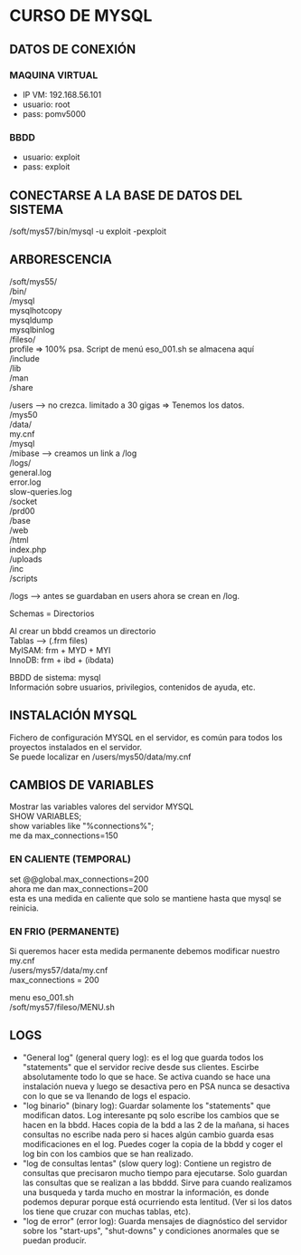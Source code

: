 # CURSO DE MYSQL

## DATOS DE CONEXIÓN
### MAQUINA VIRTUAL
* IP VM: 192.168.56.101
* usuario: root
* pass: pomv5000
### BBDD
* usuario: exploit
* pass: exploit

## CONECTARSE A LA BASE DE DATOS DEL SISTEMA
/soft/mys57/bin/mysql -u exploit -pexploit
 
## ARBORESCENCIA
/soft/mys55/<br/>
	/bin/</br>
		/mysql</br>
			mysqlhotcopy</br>
			mysqldump</br>
			mysqlbinlog</br>
		/fileso/</br>
		profile => 100% psa. Script de menú eso_001.sh se almacena aquí</br>
			/include</br>
			/lib</br>
			/man</br>
			/share</br>

/users --> no crezca. limitado a 30 gigas => Tenemos los datos.</br>
	/mys50</br>
		/data/</br>
			my.cnf</br>
			/mysql</br>
			/mibase --> creamos un link a /log</br>
		/logs/</br>
			general.log</br>
			error.log</br>
			slow-queries.log</br>
		/socket</br>
	/prd00</br>
		/base</br>
		/web</br>
			/html</br>
				index.php</br>
			/uploads</br>
			/inc</br>
		/scripts</br>

/logs --> antes se guardaban en users ahora se crean en /log.</br>

Schemas = Directorios</br>

Al crear un bbdd creamos un directorio</br>
Tablas --> (.frm files)</br>
MyISAM: frm + MYD + MYI</br>
InnoDB: frm + ibd + (ibdata)</br>

BBDD de sistema: mysql</br>
Información sobre usuarios, privilegios, contenidos de ayuda, etc.</br>

## INSTALACIÓN MYSQL

Fichero de configuración MYSQL en el servidor, es común para todos los proyectos instalados en el servidor.</br>
Se puede localizar en /users/mys50/data/my.cnf</br>

## CAMBIOS DE VARIABLES

Mostrar las variables  valores del servidor MYSQL</br>
SHOW VARIABLES;</br>
show variables like "%connections%";</br>
me da max_connections=150</br>
### EN CALIENTE (TEMPORAL)
set @@global.max_connections=200</br>
ahora me dan max_connections=200</br>
esta es una medida en caliente que solo se mantiene hasta que mysql se reinicia.</br>

### EN FRIO (PERMANENTE)
Si queremos hacer esta medida permanente debemos modificar nuestro my.cnf</br>
/users/mys57/data/my.cnf</br>
max_connections = 200</br>

menu eso_001.sh</br>
/soft/mys57/fileso/MENU.sh</br>
 
## LOGS
* "General log" (general query log): es el log que guarda todos los "statements" que el servidor recive desde sus clientes. Escirbe absolutamente todo lo que se hace. Se activa cuando se hace una instalación nueva y luego se desactiva pero en PSA nunca se desactiva con lo que se va llenando de logs el espacio.
* "log binario" (binary log): Guardar solamente los "statements" que modifican datos. Log interesante pq solo escribe los cambios que se hacen en la bbdd. Haces copia de la bdd a las 2 de la mañana, si haces consultas no escribe nada pero si haces algún cambio guarda esas modificaciones en el log. Puedes coger la copia de la bbdd y coger el log bin con los cambios que se han realizado.
* "log de consultas lentas" (slow query log): Contiene un registro de consultas que precisaron mucho tiempo para ejecutarse. Solo guardan las consultas que se realizan a las bbddd. Sirve para cuando realizamos una busqueda y tarda mucho en mostrar la información, es donde podemos depurar porque está ocurriendo esta lentitud. (Ver si los datos los tiene que cruzar con muchas tablas, etc).
* "log de error" (error log): Guarda mensajes de diagnóstico del servidor sobre los "start-ups", "shut-downs" y condiciones anormales que se puedan producir.

